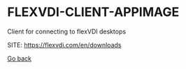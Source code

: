 # FLEXVDI-CLIENT-APPIMAGE
 
 Client for connecting to flexVDI desktops
 
 SITE: https://flexvdi.com/en/downloads

 [Go back](https://portable-linux-apps.github.io/apps.html)
